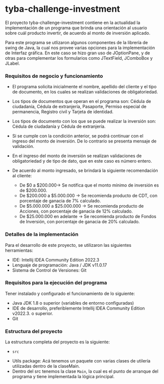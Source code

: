 # tyba-challenge-investment

El proyecto tyba-challenge-investment contiene en la actualidad la implementación de un programa que brinda una orientación al usuario sobre cuál producto invertir, de acuerdo al monto de inversión aplicado.

Para este programa se utlizaron algunos componentes de la librería de swing de Java, la cual nos provee varias opciones para la implementación de Interfaz gráfica. En este caso se hizo gran uso de JOptionPane, y de otras para complementar los formularios como JTextField, JComboBox y JLabel.

### **Requisitos de negocio y funcionamiento**

- El programa solicita inicialmente el nombre, apellido del cliente y el tipo de documento, en los cuales se realizan validaciones de obligatoriedad.
- Los tipos de documentos que operan en el programa son: Cédula de ciudadanía, Cédula de extranjería, Pasaporte, Permiso especial de permanencia, Registro civil y Tarjeta de identidad.
- Los tipos de documento con los que se puede realizar la inversión son: Cédula de ciudadanía y Cédula de extranjería.
- Si se cumple con la condición anterior, se podrá continuar con el ingreso del monto de inversión. De lo contrario se presenta mensaje de validación. 
- En el ingreso del monto de inversión se realizan validaciones de obligatoriedad y de tipo de dato, que en este caso es número entero.
- De acuerdo al monto ingresado, se brindará la siguiente recomendación al cliente: 

  - De $0 a $200.000-> Se notifica que el monto mínimo de inversión es de $200.000.
  - De $200.000 a $5.000.000 -> Se recomienda producto de CDT, con porcentaje de ganacia de 7% calculado.
  - De $5.000.000 a $25.000.000 -> Se recomienda producto de Acciones, con porcentaje de ganacia de 12% calculado.
  - De $25.000.000 en adelante -> Se recomienda producto de Fondos de Inversión, con porcentaje de ganacia de 20% calculado.

### **Detalles de la implementación**

Para el desarrollo de este proyecto, se utilizaron las siguientes herramientas:
+ IDE: Intellij IDEA Community Edition 2022.3
+ Lenguaje de programación: Java / JDK v11.0.17
+ Sistema de Control de Versiones: Git

### **Requisitos para la ejecución del programa**

Tener instalado y configurado el funcionamiento de lo siguiente:

+ Java JDK 1.8 o superior (variables de entorno configuradas)
+ IDE de desarrollo, preferiblemente Intellij IDEA Community Edition v2022.3. o superior.
+ Git

### **Estructura del proyecto**
La estructura completa del proyecto es la siguiente:

* ```src```
- Utils package: Acá tenemos un paquete con varias clases de utilería utilizadas dentro de la claseMain.
- Dentro del src tenemos la clase ```Main```, la cual es el punto de arranque del programa y tiene implementada la lógica principal. 
